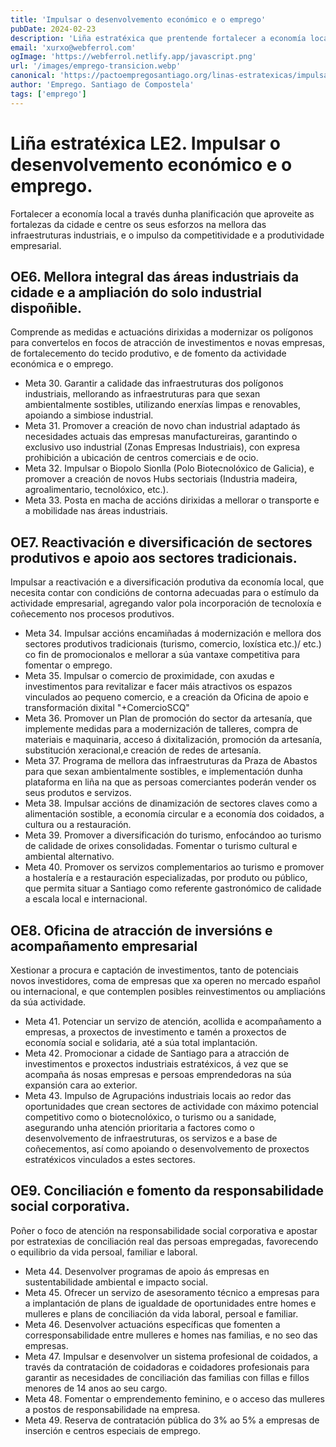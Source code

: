 ```yaml
---
title: 'Impulsar o desenvolvemento económico e o emprego'
pubDate: 2024-02-23
description: 'Liña estratéxica que prentende fortalecer a economía local e centre os seus esforzos na mellora das infraestruturas industriais, e o impulso da  competitividade e a  produtividade empresarial.'
email: 'xurxo@webferrol.com'
ogImage: 'https://webferrol.netlify.app/javascript.png'
url: '/images/emprego-transicion.webp'
canonical: 'https://pactoempregosantiago.org/linas-estratexicas/impulsar-desenvolvemento-economico-emprego/'
author: 'Emprego. Santiago de Compostela'
tags: ['emprego']
---
```


# Liña estratéxica LE2. Impulsar o desenvolvemento económico e o emprego.

Fortalecer a economía local a través dunha planificación que aproveite as fortalezas da cidade e centre os seus esforzos na mellora das infraestruturas industriais, e o impulso da  competitividade e a  produtividade empresarial.

<h2 id="OE6">OE6. Mellora integral das áreas industriais da cidade  e a ampliación do solo industrial dispoñible.</h2>

Comprende as  medidas e actuacións dirixidas a modernizar os polígonos para convertelos en focos de atracción de investimentos e novas empresas, de fortalecemento do tecido produtivo, e de fomento da actividade económica e o emprego.

-  Meta 30. Garantir a  calidade das infraestruturas dos polígonos industriais, mellorando as  infraestruturas para que sexan ambientalmente sostibles, utilizando enerxías limpas e renovables, apoiando a simbiose industrial.
-  Meta 31. Promover a creación de novo chan industrial adaptado ás necesidades actuais das empresas manufactureiras, garantindo o exclusivo uso industrial (Zonas Empresas Industriais), con expresa prohibición a ubicación de centros comerciais e de ocio.
-  Meta 32. Impulsar o Biopolo Sionlla (Polo Biotecnolóxico de Galicia), e promover a creación de novos Hubs sectoriais (Industria madeira,  agroalimentario, tecnolóxico, etc.).
-  Meta 33. Posta en macha de accións dirixidas a mellorar o transporte e a mobilidade nas áreas  industriais.

<h2 id="OE7">OE7. Reactivación e diversificación de sectores produtivos e apoio aos sectores tradicionais.</h2>

Impulsar a reactivación e a diversificación produtiva da economía local, que necesita contar con condicións de contorna adecuadas para o estímulo da actividade empresarial, agregando valor pola incorporación de tecnoloxía e coñecemento nos  procesos produtivos.


-  Meta 34. Impulsar accións encamiñadas á modernización e mellora dos sectores produtivos tradicionais (turismo, comercio, loxística etc.)/ etc.) co fin de promocionalos e mellorar a súa vantaxe competitiva para fomentar o emprego.
-  Meta 35. Impulsar o comercio de proximidade, con axudas e investimentos para revitalizar e facer máis atractivos os espazos vinculados ao pequeno comercio, e a creación da Oficina de apoio e transformación dixital "+ComercioSCQ"
-  Meta 36. Promover  un Plan de promoción do sector da artesanía, que implemente medidas para a modernización de talleres, compra de materiais e maquinaria, acceso á dixitalización, promoción da artesanía, substitución xeracional,e  creación de redes de artesanía.
-  Meta 37. Programa de mellora das  infraestruturas da Praza de Abastos para que sexan ambientalmente sostibles, e  implementación dunha plataforma en liña na que as persoas comerciantes poderán vender os seus  produtos e  servizos.
-  Meta 38. Impulsar accións de dinamización de sectores claves como a alimentación sostible, a economía circular e a economía dos coidados, a  cultura ou a  restauración.
-  Meta 39. Promover a diversificación do  turismo, enfocándoo ao  turismo de calidade de orixes consolidadas. Fomentar o  turismo cultural e ambiental alternativo.
-  Meta 40. Promover os servizos complementarios ao turismo e  promover a hostalería e a restauración especializadas, por produto ou público, que permita situar a Santiago como referente gastronómico de calidade a escala local  e internacional.

<h2 id="OE8">OE8. Oficina de atracción de inversións e acompañamento empresarial</h2>
Xestionar a procura e captación de investimentos, tanto de potenciais novos investidores, coma de empresas que xa operen no mercado español ou internacional, e que contemplen posibles reinvestimentos ou ampliacións da súa actividade.

-  Meta 41. Potenciar un servizo de atención, acollida e acompañamento a empresas,  a proxectos de investimento e tamén a proxectos de economía social e solidaria, até a súa total implantación.
-  Meta 42. Promocionar a cidade de Santiago para a atracción de investimentos e proxectos industriais estratéxicos, á vez que se acompaña ás nosas empresas e persoas emprendedoras na súa expansión cara ao exterior.
-  Meta 43. Impulso de Agrupacións industriais locais ao redor das oportunidades que crean sectores de actividade con máximo potencial competitivo como o biotecnolóxico, o turismo ou  a sanidade, asegurando unha atención prioritaria a factores como o desenvolvemento de infraestruturas, os servizos e a base de coñecementos, así como  apoiando  o desenvolvemento de proxectos estratéxicos vinculados a estes sectores.

<h2 id="OE9">OE9. Conciliación e fomento da responsabilidade social corporativa.</h2>
Poñer o foco de atención na responsabilidade social corporativa e apostar por estratexias de conciliación real das persoas empregadas, favorecendo o equilibrio da vida persoal, familiar e laboral.

-  Meta 44. Desenvolver programas de apoio ás empresas en sustentabilidade ambiental e impacto social.
-  Meta 45. Ofrecer un servizo de asesoramento técnico a empresas para a implantación de plans de igualdade de oportunidades entre homes e mulleres e plans de conciliación da vida laboral, persoal e familiar.
-  Meta 46. Desenvolver actuacións específicas que fomenten a corresponsabilidade entre mulleres e homes nas familias, e  no seo das empresas.
-  Meta 47. Impulsar e desenvolver un sistema profesional de coidados, a través da contratación de coidadoras e coidadores profesionais para garantir as necesidades de conciliación das familias con fillas e fillos menores de 14 anos ao seu cargo.
-  Meta 48. Fomentar o emprendemento feminino,  e o acceso das mulleres a postos de responsabilidade na empresa.
-  Meta 49. Reserva de contratación pública do 3% ao 5% a empresas de inserción e centros especiais de emprego.
